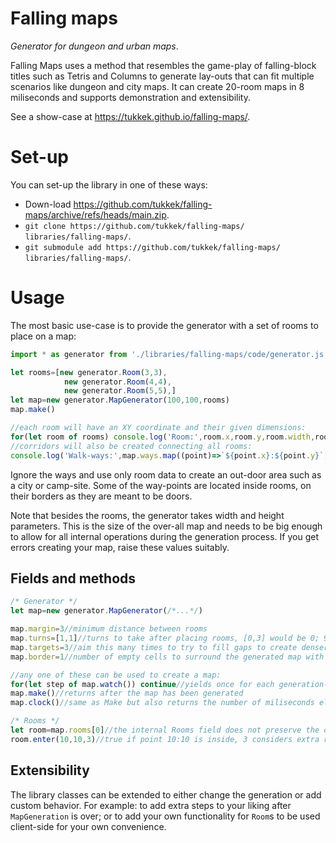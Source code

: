 # Falling maps
*Generator for dungeon and urban maps*.

Falling Maps uses a method that resembles the game-play of falling-block titles such as Tetris and Columns to generate lay-outs that can fit multiple scenarios like dungeon and city maps. It can create 20-room maps in 8 miliseconds and supports demonstration and extensibility.

See a show-case at https://tukkek.github.io/falling-maps/.

# Set-up

You can set-up the library in one of these ways:
* Down-load https://github.com/tukkek/falling-maps/archive/refs/heads/main.zip.
* `git clone https://github.com/tukkek/falling-maps/ libraries/falling-maps/`.
* `git submodule add https://github.com/tukkek/falling-maps/ libraries/falling-maps/`.

# Usage

The most basic use-case is to provide the generator with a set of rooms to place on a map:

```js
import * as generator from './libraries/falling-maps/code/generator.js'

let rooms=[new generator.Room(3,3),
            new generator.Room(4,4),
            new generator.Room(5,5),]
let map=new generator.MapGenerator(100,100,rooms)
map.make()

//each room will have an XY coordinate and their given dimensions:
for(let room of rooms) console.log('Room:',room.x,room.y,room.width,room.height)
//corridors will also be created connecting all rooms:
console.log('Walk-ways:',map.ways.map((point)=>`${point.x}:${point.y}`))
```

Ignore the ways and use only room data to create an out-door area such as a city or camp-site. Some of the way-points are located inside rooms, on their borders as they are meant to be doors.

Note that besides the rooms, the generator takes width and height parameters. This is the size of the over-all map and needs to be big enough to allow for all internal operations during the generation process. If you get errors creating your map, raise these values suitably.

## Fields and methods

```js
/* Generator */
let map=new generator.MapGenerator(/*...*/)

map.margin=3//minimum distance between rooms
map.turns=[1,1]//turns to take after placing rooms, [0,3] would be 0; 90; 180; or 270 degrees
map.targets=3//aim this many times to try to fill gaps to create denser maps
map.border=1//number of empty cells to surround the generated map with

//any one of these can be used to create a map:
for(let step of map.watch()) continue//yields once for each generation-step taken
map.make()//returns after the map has been generated
map.clock()//same as Make but also returns the number of miliseconds elapsed

/* Rooms */
let room=map.rooms[0]//the internal Rooms field does not preserve the original room order
room.enter(10,10,3)//true if point 10:10 is inside, 3 considers extra room margins (optional)
```

## Extensibility

The library classes can be extended to either change the generation or add custom behavior. For example: to add extra steps  to your liking after `MapGeneration` is over; or to add your own functionality for `Room`s to be used client-side for your own convenience.
